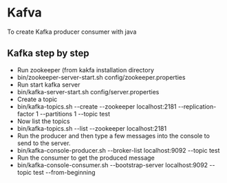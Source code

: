 # Kafva
To create Kafka producer consumer with java

## Kafka step by step 
* Run zookeeper (from kakfa installation directory
* bin/zookeeper-server-start.sh config/zookeeper.properties
* Run start kafka server
* bin/kafka-server-start.sh config/server.properties
* Create a topic
* bin/kafka-topics.sh --create --zookeeper localhost:2181 --replication-factor 1 --partitions 1 --topic test
* Now list the topics
* bin/kafka-topics.sh --list --zookeeper localhost:2181
* Run the producer and then type a few messages into the console to send to the server.
* bin/kafka-console-producer.sh --broker-list localhost:9092 --topic test
* Run the consumer to get the produced message
* bin/kafka-console-consumer.sh --bootstrap-server localhost:9092 --topic test --from-beginning

